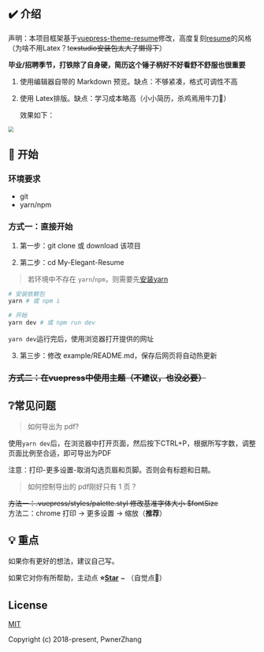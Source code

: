 ## ✔️ 介绍

声明：本项目框架基于[vuepress-theme-resume](https://github.com/wannaxiao/vuepress-theme-resume)修改，高度复刻[resume](https://github.com/liweitianux/resume)的风格（为啥不用Latex？t~~exstudio安装包太大了懒得下~~）

**毕业/招聘季节，打铁除了自身硬，简历这个锤子柄好不好看舒不舒服也很重要**

1. 使用编辑器自带的 Markdown 预览。缺点：不够紧凑，格式可调性不高

2. 使用 Latex排版。缺点：学习成本略高（小小简历，杀鸡焉用牛刀🤪）

   效果如下：

<img src="https://pic.downk.cc/item/5f648a43160a154a6746ec4c.png" style="zoom:67%;" />

## 🚀 开始

### 环境要求

- git
- yarn/npm

### 方式一：直接开始

1.  第一步：git clone 或 download 该项目

2.  第二步：cd  My-Elegant-Resume

> 若环境中不存在 `yarn`/`npm`，则需要先[安装yarn](https://yarnpkg.com/zh-Hans/docs/install)

```bash
# 安装依赖包
yarn # 或 npm i

# 开始
yarn dev # 或 npm run dev
```

`yarn dev`运行完后，使用浏览器打开提供的网址

3.  第三步：修改 example/README.md，保存后网页将自动热更新

### ~~方式二：在vuepress中使用主题（不建议，也没必要）~~


## ❔常见问题

> 如何导出为 pdf?

使用`yarn dev`后，在浏览器中打开页面，然后按下CTRL+P，根据所写字数，调整页面比例至合适，即可导出为PDF

注意：打印-更多设置-取消勾选页眉和页脚。否则会有标题和日期。

> 如何控制导出的 pdf刚好只有 1 页？

~~方法一：.vuepress/styles/palette.styl 修改基准字体大小 $fontSize~~ <br>
方法二：chrome 打印 -> 更多设置 -> 缩放（**推荐**）

## 💡 重点

如果你有更好的想法，建议自己写。

如果它对你有所帮助，主动点 <b>⭐️<a href="#">Star</a></b> ~ （自觉点👀）

## License

[MIT](http://opensource.org/licenses/MIT)

Copyright (c) 2018-present, PwnerZhang
